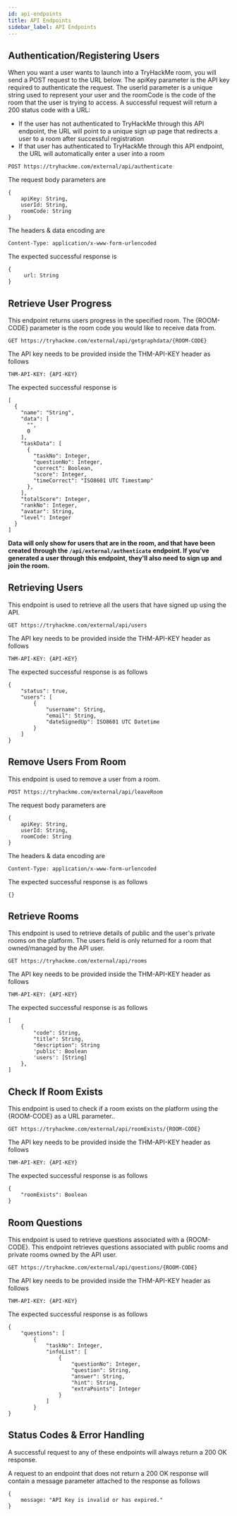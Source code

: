 ```yaml
---
id: api-endpoints
title: API Endpoints
sidebar_label: API Endpoints
---
```

## Authentication/Registering Users
When you want a  user wants to launch into a TryHackMe room, you will send a POST request to the URL below. The apiKey parameter is the API key required to authenticate the request. The userId parameter is a unique string used to represent your user and the roomCode is the code of the room that the user is trying to access. A successful request will return a 200 status code with a URL:
* If the user has not authenticated to TryHackMe through this API endpoint, the URL will point to a unique sign up page that redirects a user to a room after successful registration
* If that user has authenticated to TryHackMe through this API endpoint, the URL will automatically enter a user into a room
```
POST https://tryhackme.com/external/api/authenticate
```

The request body parameters are
```
{
	apiKey: String,
	userId: String,
    roomCode: String
}
```

The headers & data encoding are
```
Content-Type: application/x-www-form-urlencoded
```

The expected successful response is
```
{
     url: String
}
```

## Retrieve User Progress
This endpoint returns users progress in the specified room. The {ROOM-CODE} parameter is the room code you would like to receive data from.
```
GET https://tryhackme.com/external/api/getgraphdata/{ROOM-CODE}
```

The API key needs to be provided inside the THM-API-KEY header as follows
```
THM-API-KEY: {API-KEY}
```

The expected successful response is
```
[
  {
    "name": "String",
    "data": [
      "",
      0
    ],
    "taskData": [
      {
        "taskNo": Integer,
        "questionNo": Integer,
        "correct": Boolean,
        "score": Integer,
        "timeCorrect": "ISO8601 UTC Timestamp"
      },
    ],
    "totalScore": Integer,
    "rankNo": Integer,
    "avatar": String,
    "level": Integer
  }
]
```

**Data will only show for users that are in the room, and that have been created through the `/api/external/authenticate` endpoint. If you've generated a user through this endpoint, they'll also need to sign up and join the room.**

## Retrieving Users
This endpoint is used to retrieve all the users that have signed up using the API.
```
GET https://tryhackme.com/external/api/users
```

The API key needs to be provided inside the THM-API-KEY header as follows
```
THM-API-KEY: {API-KEY}
```

The expected successful response is as follows
```
{
    "status": true,
    "users": [
        {
            "username": String,
            "email": String,
            "dateSignedUp": ISO8601 UTC Datetime
        }
    ]
}
```

## Remove Users From Room
This endpoint is used to remove a user from a room.
```
POST https://tryhackme.com/external/api/leaveRoom
```

The request body parameters are
```
{
	apiKey: String,
	userId: String,
    roomCode: String
}
```

The headers & data encoding are
```
Content-Type: application/x-www-form-urlencoded
```

The expected successful response is as follows
```
{}
```

## Retrieve Rooms
This endpoint is used to retrieve details of public and the user's private rooms on the platform. The users field is only returned for a room that owned/managed by the API user.
```
GET https://tryhackme.com/external/api/rooms
```

The API key needs to be provided inside the THM-API-KEY header as follows
```
THM-API-KEY: {API-KEY}
```

The expected successful response is as follows
```
[
    {
        "code": String,
        "title": String,
        "description": String
        'public': Boolean
        'users': [String]
    },
]
```

## Check If Room Exists
This endpoint is used to check if a room exists on the platform using the {ROOM-CODE} as a URL parameter..
```
GET https://tryhackme.com/external/api/roomExists/{ROOM-CODE}
```

The API key needs to be provided inside the THM-API-KEY header as follows
```
THM-API-KEY: {API-KEY}
```

The expected successful response is as follows
```
{
    "roomExists": Boolean
}
```

## Room Questions
This endpoint is used to retrieve questions associated with a {ROOM-CODE}. This endpoint retrieves questions associated with public rooms and private rooms owned by the API user.
```
GET https://tryhackme.com/external/api/questions/{ROOM-CODE}
```

The API key needs to be provided inside the THM-API-KEY header as follows
```
THM-API-KEY: {API-KEY}
```

The expected successful response is as follows
```
{
    "questions": [
        {
            "taskNo": Integer,
            "infoList": [
                {
                    "questionNo": Integer,
                    "question": String,
                    "answer": String,
                    "hint": String,
                    "extraPoints": Integer
                }
            ]
        }
}
```

## Status Codes & Error Handling
A successful request to any of these endpoints will always return a 200 OK response.

A request to an endpoint that does not return a 200 OK response will contain a message parameter attached to the response as follows
```
{
	message: "API Key is invalid or has expired."
}
```